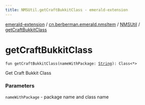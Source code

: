 ```yaml
---
title: NMSUtil.getCraftBukkitClass - emerald-extension
---
```


[emerald-extension](../../index.html) / [cn.berberman.emerald.nmsItem](../index.html) / [NMSUtil](index.html) / [getCraftBukkitClass](.)

# getCraftBukkitClass

`fun getCraftBukkitClass(nameWithPackage: `[`String`](https://kotlinlang.org/api/latest/jvm/stdlib/kotlin/-string/index.html)`): Class<*>`

Get Craft Bukkit Class

### Parameters

`nameWithPackage` - package name and class name